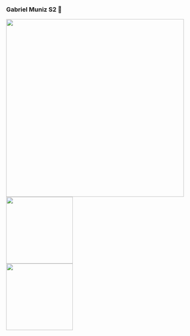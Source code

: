 ### Gabriel Muniz S2 👋

<!--
**gabrielficto/gabrielficto** is a ✨ _special_ ✨ repository because its `README.md` (this file) appears on your GitHub profile.

Here are some ideas to get you started:

- 🔭 I’m currently working on ...
- 🌱 I’m currently learning ...
- 👯 I’m looking to collaborate on ...
- 🤔 I’m looking for help with ...
- 💬 Ask me about ...
- 📫 How to reach me: ...
- 😄 Pronouns: ...
- ⚡ Fun fact: ...
-->

<div>
  <img src="https://redwars22.github.io/andrewnation/assets/fictoflag.jpg" width="480px">
  <img height="180em" src="https://github-readme-stats.vercel.app/api/top-langs/?username=gabrielficto&layout=compact&langs_count=16&theme=dark"/>  
</div>
  <img height="180em" src="https://github-readme-stats.vercel.app/api?username=gabrielficto&show_icons=true&theme=dark&include_all_commits=true&count_private=true"/>
  
<br>
<center>
</center>
